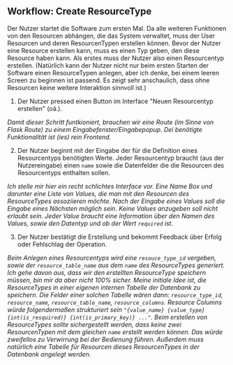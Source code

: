 ## Workflow: Create ResourceType

Der Nutzer startet die Software zum ersten Mal. Da alle weiteren Funktionen von den Resourcen abhängen, die das System verwaltet, muss der User Resourcen und deren ResourcenTypen erstellen können. Bevor der Nutzer eine Resource erstellen kann, muss es einen Typ geben, den diese Resource haben kann. Als erstes muss der Nutzer also einen Resourcentyp erstellen. (Natürlich kann der Nutzer nicht nur beim ersten Starten der Software einen ResourceTypen anlegen, aber ich denke, bei einem leeren Screen zu beginnen ist passend. Es zeigt sehr anschaulich, dass ohne Resourcen keine weitere Interaktion sinnvoll ist.)

1. Der Nutzer pressed einen Button im Interface "Neuen Resourcentyp erstellen" (oä.).  

_Damit dieser Schritt funtkioniert, brauchen wir eine Route (im Sinne von Flask Route) zu einem Eingabefenster/Eingabepopup. Dei benötigte Funktionalität ist (ies) rein Frontend._

2. Der Nutzer beginnt mit der Eingabe der für die Definition eines Resourcentyps benötigten Werte. Jeder Resourcentyp braucht (aus der Nutzereingabe) einen ``name`` sowie die Datenfelder die die Resourcen des Resourcentyps enthalten sollen. 

_Ich stelle mir hier ein recht schlichtes Interface vor. Eine Name Box und darunter eine Liste von Values, die man mit den Resourcen des ResourceTypes assoziieren möchte. Nach der Eingabe eines Values soll die Eingabe eines Nächsten möglich sein. Keine Values anzugeben soll nicht erlaubt sein. Jeder Value braucht eine Information über den Namen des Values, sowie den Datentyp und ob der Wert ``required`` ist._

3. Der Nutzer bestätigt die Erstellung und bekommt Feedback über Erfolg oder Fehlschlag der Operation.

_Beim Anlegen eines Resourcentyps wird eine ``resouce_type_id`` vergeben, sowie der ``resource_table_name`` aus dem ``name`` des ResourceTypes generiert. Ich gehe davon aus, dass wir den erstellten ResourceType speichern müssen, bin mir da aber nicht 100% sicher. Meine initiale Idee ist, die ResourceTypes in einer eigenen internen Tabelle der Datenbank zu speichern. Die Felder einer solchen Tabelle wären dann: ``resource_type_id``, ``resource_name``, ``resource_table_name``, ``resource_columns``. Resource Columns würde folgendermaßen strukturiert sein ``"{value_name} {value_type} {int(is_resquired)} {int(is_primary_key)} ..."``. Beim erstellen von ResourceTypes sollte sichergestellt werden, dass keine zwei ResourcenTypen mit dem gleichen ``name`` erstellt werden können. Das würde zweifellos zu Verwirrung bei der Bedienung führen. Außerdem muss natürlich eine Tabelle für Resourcen dieses ResourcenTypes in der Datenbank angelegt werden._